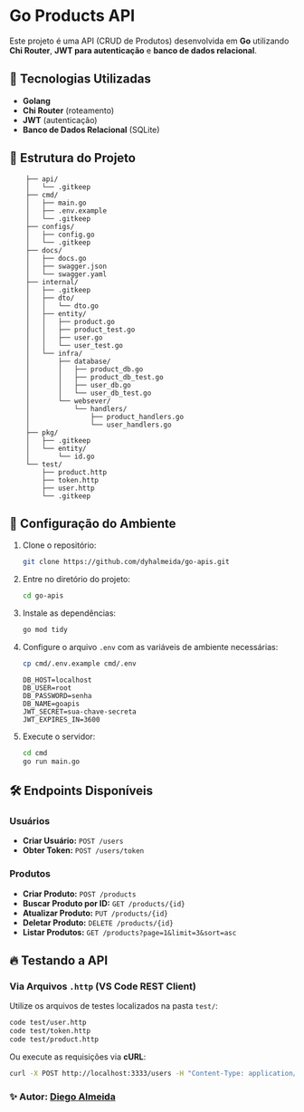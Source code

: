 # Go Products API

Este projeto é uma API (CRUD de Produtos) desenvolvida em **Go** utilizando **Chi Router**, **JWT para autenticação** e **banco de dados relacional**.

## 🚀 Tecnologias Utilizadas

- **Golang**
- **Chi Router** (roteamento)
- **JWT** (autenticação)
- **Banco de Dados Relacional** (SQLite)

## 📂 Estrutura do Projeto

```
    ├── api/
    │   └── .gitkeep
    ├── cmd/
    │   ├── main.go
    │   ├── .env.example
    │   └── .gitkeep
    ├── configs/
    │   ├── config.go
    │   └── .gitkeep
    ├── docs/
    │   ├── docs.go
    │   ├── swagger.json
    │   └── swagger.yaml
    ├── internal/
    │   ├── .gitkeep
    │   ├── dto/
    │   │   └── dto.go
    │   ├── entity/
    │   │   ├── product.go
    │   │   ├── product_test.go
    │   │   ├── user.go
    │   │   └── user_test.go
    │   └── infra/
    │       ├── database/
    │       │   ├── product_db.go
    │       │   ├── product_db_test.go
    │       │   ├── user_db.go
    │       │   └── user_db_test.go
    │       └── websever/
    │           └── handlers/
    │               ├── product_handlers.go
    │               └── user_handlers.go
    ├── pkg/
    │   ├── .gitkeep
    │   └── entity/
    │       └── id.go
    └── test/
        ├── product.http
        ├── token.http
        ├── user.http
        └── .gitkeep

```  

## 🔧 Configuração do Ambiente

1. Clone o repositório:
   ```bash
   git clone https://github.com/dyhalmeida/go-apis.git
   ```
2. Entre no diretório do projeto:
   ```bash
   cd go-apis
   ```
3. Instale as dependências:
   ```bash
   go mod tidy
   ```

4. Configure o arquivo `.env` com as variáveis de ambiente necessárias:
   ```bash
   cp cmd/.env.example cmd/.env
   ```
   ```env
   DB_HOST=localhost
   DB_USER=root
   DB_PASSWORD=senha
   DB_NAME=goapis
   JWT_SECRET=sua-chave-secreta
   JWT_EXPIRES_IN=3600
   ```
4. Execute o servidor:
   ```bash
   cd cmd 
   go run main.go
   ```

## 🛠 Endpoints Disponíveis

### Usuários
- **Criar Usuário:** `POST /users`
- **Obter Token:** `POST /users/token`

### Produtos
- **Criar Produto:** `POST /products`
- **Buscar Produto por ID:** `GET /products/{id}`
- **Atualizar Produto:** `PUT /products/{id}`
- **Deletar Produto:** `DELETE /products/{id}`
- **Listar Produtos:** `GET /products?page=1&limit=3&sort=asc`

## 🔥 Testando a API

### Via Arquivos `.http` (VS Code REST Client)

Utilize os arquivos de testes localizados na pasta `test/`:
```bash
code test/user.http
code test/token.http
code test/product.http
```

Ou execute as requisições via **cURL**:
```bash
curl -X POST http://localhost:3333/users -H "Content-Type: application/json" -d '{"name":"Diego", "email":"diego@mail.com", "password":"123456"}'
```

### ✨ Autor: [Diego Almeida](https://github.com/dyhalmeida)
